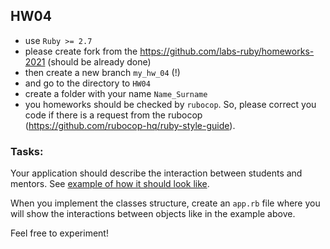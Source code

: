 ## HW04

- use `Ruby >= 2.7`
- please create fork from the https://github.com/labs-ruby/homeworks-2021 (should be
  already done)
- then create a new branch `my_hw_04` (!)
- and go to the directory to `HW04`
- create a folder with your name `Name_Surname`
- you homeworks should be checked by `rubocop`. So, please 
  correct you code if there is a request from the rubocop (https://github.com/rubocop-hq/ruby-style-guide).
  
### Tasks:

Your application should describe the interaction between students and mentors.
See [example of how it should look like](example.rb).

When you implement the classes structure, create an `app.rb` file where you will show the interactions between objects like in the example above.

Feel free to experiment!

